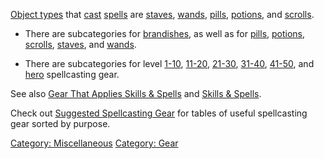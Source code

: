 [Object types](:Category:_Object_Types.md "wikilink") that
[cast](Cast.md "wikilink") [spells](:Category:_Spells.md "wikilink") are
[staves](:Category:_Staves.md "wikilink"),
[wands](:Category:_Wands.md "wikilink"),
[pills](:Category:_Pills.md "wikilink"),
[potions](:Category:_Potions.md "wikilink"), and
[scrolls](:Category:_Scrolls.md "wikilink").

-   There are subcategories for
    [brandishes](:Category:_Brandishes.md "wikilink"), as well as for
    [pills](:Category:_Pills.md "wikilink"),
    [potions](:Category:_Potions.md "wikilink"),
    [scrolls](:Category:_Scrolls.md "wikilink"),
    [staves](:Category:_Staves.md "wikilink"), and
    [wands](:Category:_Wands.md "wikilink").

<!-- -->

-   There are subcategories for level
    [1-10](:Category:_Lowmort_1-10_Casties.md "wikilink"),
    [11-20](:Category:_Lowmort_11-20_Casties.md "wikilink"),
    [21-30](:Category:_Lowmort_21-30_Casties.md "wikilink"),
    [31-40](:Category:_Lowmort_31-40_Casties.md "wikilink"),
    [41-50](:Category:_Lowmort_41-50_Casties.md "wikilink"), and
    [hero](:Category:_Hero_Casties.md "wikilink") spellcasting gear.

See also [Gear That Applies Skills &
Spells](:Category:_Gear_That_Applies_Skills_And_Spells.md "wikilink")
and [Skills & Spells](:Category:_Skills_And_Spells.md "wikilink").

Check out [Suggested Spellcasting
Gear](Suggested_Spellcasting_Gear "wikilink") for tables of useful
spellcasting gear sorted by purpose.

[Category: Miscellaneous](Category:_Miscellaneous "wikilink") [Category:
Gear](Category:_Gear "wikilink")
